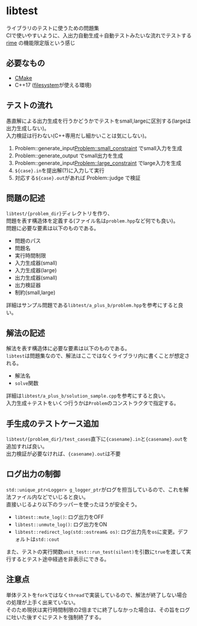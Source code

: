 # libtest

ライブラリのテストに使うための問題集  
CIで使いやすいように、入出力自動生成＋自動テストみたいな流れでテストする  
[rime](https://github.com/icpc-jag/rime) の機能限定版という感じ

## 必要なもの

- [CMake](https://cmake.org/) 
- C++17 ([filesystem](https://cpprefjp.github.io/reference/filesystem.html)が使える環境)

## テストの流れ

愚直解による出力生成を行うかどうかでテストをsmall,largeに区別する(largeは出力生成しない)。  
入力検証は行わない(C++専用だし細かいことは気にしない)。

1. Problem::generate_input<Problem::small_constraint> でsmall入力を生成
2. Problem::generate_output でsmall出力を生成
3. Problem::generate_input<Problem::large_constraint> でlarge入力を生成
4. `${case}.in`を提出解(?)に入力して実行
5. 対応する`${case}.out`があれば Problem::judge で検証

## 問題の記述

`libtest/{problem_dir}`ディレクトリを作り、  
問題を表す構造体を定義する(ファイル名は`problem.hpp`など何でも良い)。  
問題に必要な要素は以下のものである。

- 問題のパス
- 問題名
- 実行時間制限
- 入力生成器(small)
- 入力生成器(large)
- 出力生成器(small)
- 出力検証器
- 制約(small,large)

詳細はサンプル問題である`libtest/a_plus_b/problem.hpp`を参考にすると良い。

## 解法の記述

解法を表す構造体に必要な要素は以下のものである。  
`libtest`は問題集なので、解法はここではなくライブラリ内に書くことが想定される。

- 解法名
- `solve`関数

詳細は`libtest/a_plus_b/solution_sample.cpp`を参考にすると良い。  
入力生成＋テストをいくつ行うかは`Problem`のコンストラクタで指定する。

## 手生成のテストケース追加

`libtest/{problem_dir}/test_cases`直下に`{casename}.in`と`{casename}.out`を追加すれば良い。  
出力検証が必要なければ、`{casename}.out`は不要

## ログ出力の制御

`std::unique_ptr<Logger> g_logger_ptr`がログを担当しているので、これを解法ファイル内などでいじると良い。  
直接いじるより以下のラッパーを使ったほうが安全そう。

- `libtest::mute_log()`: ログ出力をOFF
- `libtest::unmute_log()`: ログ出力をON
- `libtest::redirect_log(std::ostream& os)`: ログ出力先を`os`に変更。デフォルトは`std::cout`

また、テストの実行関数`unit_test::run_test(silent)`を引数に`true`を渡して実行するとテスト途中経過を非表示にできる。

## 注意点

単体テストを`fork`ではなく`thread`で実装しているので、解法が終了しない場合の処理が上手く出来ていない。  
そのため現状は実行時間制限の2倍までに終了しなかった場合は、その旨をログに吐いた後すぐにテストを強制終了する。
